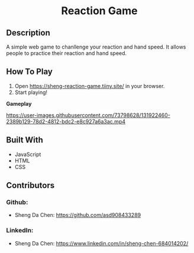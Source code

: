# <p style="text-align: center;"> **Reaction Game** </p>

## **Description**
<p> A simple web game to chanllenge your reaction and hand speed. It allows people to practice their reaction and hand speed. </p>

## **How To Play**
1. Open https://sheng-reaction-game.tiiny.site/ in your browser.
2. Start playing!



**Gameplay**

https://user-images.githubusercontent.com/73798628/131922460-2389b129-78d2-4812-bdc2-e8c927a6a3ac.mp4



## **Built With**
* JavaScript
* HTML
* CSS

## **Contributors**
### Github:
* Sheng Da Chen: https://github.com/asd908433289

### LinkedIn:
* Sheng Da Chen: https://www.linkedin.com/in/sheng-chen-684014202/
